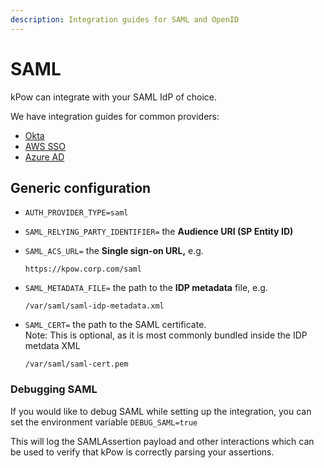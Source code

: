 ```yaml
---
description: Integration guides for SAML and OpenID
---
```


# SAML

kPow can integrate with your SAML IdP of choice.

We have integration guides for common providers:

* [Okta](okta-integration.md)
* [AWS SSO](aws-sso-integration.md)
* [Azure AD](azure-ad-integration.md)

## Generic configuration

* `AUTH_PROVIDER_TYPE=saml`
* `SAML_RELYING_PARTY_IDENTIFIER=` the **Audience URI \(SP Entity ID\)**
* `SAML_ACS_URL=` the **Single sign-on URL,** e.g.

  ```text
  https://kpow.corp.com/saml
  ```

* `SAML_METADATA_FILE=` the path to the **IDP metadata** file, e.g.

  ```text
  /var/saml/saml-idp-metadata.xml
  ```

* `SAML_CERT=` the path to the SAML certificate.   
  Note: This is optional, as it is most commonly bundled inside the IDP metdata XML

  ```text
  /var/saml/saml-cert.pem
  ```

### Debugging SAML

If you would like to debug SAML while setting up the integration, you can set the environment variable `DEBUG_SAML=true`

This will log the SAMLAssertion payload and other interactions which can be used to verify that kPow is correctly parsing your assertions.

